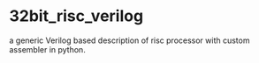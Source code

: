 # 32bit_risc_verilog
a generic Verilog based description of risc processor with custom assembler in python.
